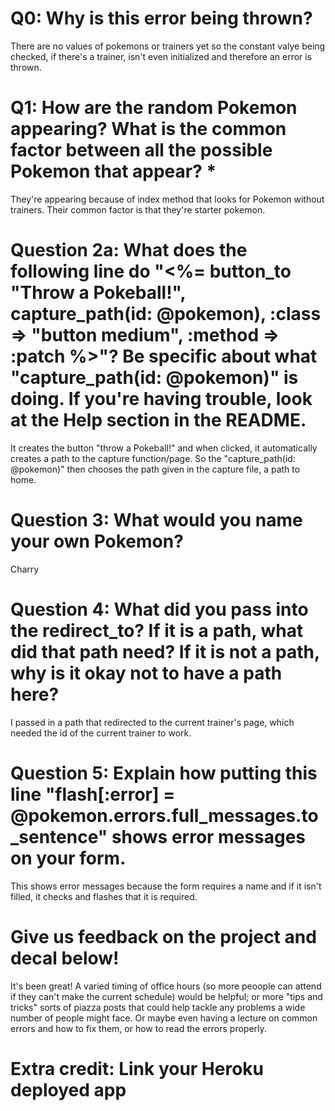# Q0: Why is this error being thrown?
There are no values of pokemons or trainers yet so the constant valye being checked, if there's a trainer, isn't even initialized and therefore an error is thrown. 

# Q1: How are the random Pokemon appearing? What is the common factor between all the possible Pokemon that appear? *
They're appearing because of index method that looks for Pokemon without trainers. Their common factor is that they're starter pokemon.


# Question 2a: What does the following line do "<%= button_to "Throw a Pokeball!", capture_path(id: @pokemon), :class => "button medium", :method => :patch %>"? Be specific about what "capture_path(id: @pokemon)" is doing. If you're having trouble, look at the Help section in the README.
It creates the button "throw a Pokeball!" and when clicked, it automatically creates a path to the capture function/page. So the "capture_path(id: @pokemon)" then chooses the path given in the capture file, a path to home. 

# Question 3: What would you name your own Pokemon?
Charry

# Question 4: What did you pass into the redirect_to? If it is a path, what did that path need? If it is not a path, why is it okay not to have a path here?
I passed in a path that redirected to the current trainer's page, which needed the id of the current trainer to work.

# Question 5: Explain how putting this line "flash[:error] = @pokemon.errors.full_messages.to_sentence" shows error messages on your form.
This shows error messages because the form requires a name and if it isn't filled, it checks and flashes that it is required. 

# Give us feedback on the project and decal below!
It's been great! A varied timing of office hours (so more peoople can attend if they can't make the current schedule) would be helpful; or more "tips and tricks" sorts of piazza posts that could help tackle any problems a wide number of people might face. Or maybe even having a lecture on common errors and how to fix them, or how to read the errors properly. 

# Extra credit: Link your Heroku deployed app
